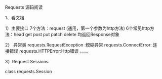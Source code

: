 Requests 源码阅读

1、看文档

1）主要接口
7个方法：request  (通用，第一个参数为http方法)
	      6个常见http方法：head get post put patch delete 
均返回Response对象

2） 异常类
requests.RequestException :模糊异常
requests.ConnectError: 连接错误
requests.HTTPError:Http错误
。。。。

3）Request Sessions

class requests.Session
